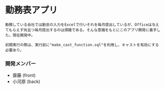 # 勤務表アプリ
`勤務している会社では勤怠の入力をExcelで行いそれを毎月提出しているが、Officeは与えてもらえず尚且つ毎月提出するのは煩雑である。そんな意識をもとにこのアプリ開発に着手した。現在開発中。`

`初期実行の際は、実行前に"make_cast_function.sql"を利用し、キャストを有効にする必要あり。`

### 開発メンバー
- 齋藤 (front)
- 小河原 (back)